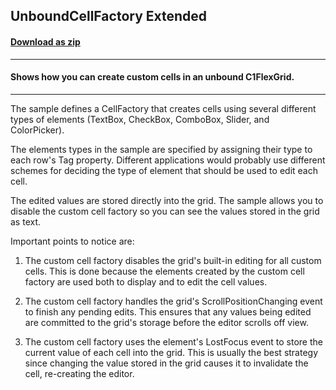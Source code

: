 ## UnboundCellFactory Extended
#### [Download as zip](https://grapecity.github.io/DownGit/#/home?url=https://github.com/GrapeCity/ComponentOne-WPF-Samples/tree/master/NET_4.6.2/C1.WPF.FlexGrid/CS/UnboundCellFactoryWPF)
____
#### Shows how you can create custom cells in an unbound C1FlexGrid.
____
The sample defines a CellFactory that creates cells using several different types
of elements (TextBox, CheckBox, ComboBox, Slider, and ColorPicker). 

The elements types in the sample are specified by assigning their type to each 
row's Tag property. Different applications would probably use different
schemes for deciding the type of element that should be used to edit each cell.

The edited values are stored directly into the grid. The sample allows you to
disable the custom cell factory so you can see the values stored in the grid
as text.

Important points to notice are:

1) The custom cell factory disables the grid's built-in editing for all custom
cells. This is done because the elements created by the custom cell factory are
used both to display and to edit the cell values.

2) The custom cell factory handles the grid's ScrollPositionChanging event to
finish any pending edits. This ensures that any values being edited are committed
to the grid's storage before the editor scrolls off view.

3) The custom cell factory uses the element's LostFocus event to store the current 
value of each cell into the grid. This is usually the best strategy since
changing the value stored in the grid causes it to invalidate the cell, 
re-creating the editor.

